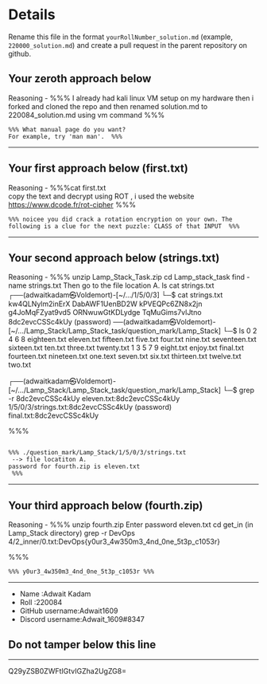# Details

Rename this file in the format `yourRollNumber_solution.md` (example, `220000_solution.md`) and create a pull request in the parent repository on github.


## Your zeroth approach below
Reasoning - %%% I already had kali linux VM setup on my hardware
then i forked and cloned the repo and then renamed solution.md to 220084_solution.md using vm command %%%

```
%%% What manual page do you want?
For example, try 'man man'.  %%%
```

---

## Your first approach below (first.txt)

Reasoning - %%%cat first.txt   
   copy the text and decrypt using ROT , i used the website https://www.dcode.fr/rot-cipher   %%%

```
%%% noicee you did crack a rotation encryption on your own. The following is a clue for the next puzzle: CLASS of that INPUT  %%%
```

---

## Your second approach below (strings.txt)

Reasoning - %%% unzip Lamp_Stack_Task.zip
  cd Lamp_stack_task
  find -name strings.txt
Then go to the file location A.
ls
cat strings.txt
┌──(adwaitkadam㉿Voldemort)-[~/…/1/5/0/3]
└─$ cat strings.txt
kw4QLNylm2inErX
DabAWF1UenBD2W
kPVEQPc6ZN8x2jn
g4JoMqFZyat9vd5
ORNwuwGtKDLydge
TqMuGims7vlJtno
8dc2evcCSSc4kUy (password)
──(adwaitkadam㉿Voldemort)-[~/…/Lamp_Stack/Lamp_Stack_task/question_mark/Lamp_Stack]
└─$ ls
0  2  4  6  8  eighteen.txt  eleven.txt  fifteen.txt  five.txt      four.txt      nine.txt  seventeen.txt  sixteen.txt  ten.txt       three.txt   twenty.txt
1  3  5  7  9  eight.txt     enjoy.txt   final.txt    fourteen.txt  nineteen.txt  one.text  seven.txt      six.txt      thirteen.txt  twelve.txt  two.txt
                                                                                                                                                             
┌──(adwaitkadam㉿Voldemort)-[~/…/Lamp_Stack/Lamp_Stack_task/question_mark/Lamp_Stack]
└─$ grep -r 8dc2evcCSSc4kUy
eleven.txt:8dc2evcCSSc4kUy
1/5/0/3/strings.txt:8dc2evcCSSc4kUy (password)
final.txt:8dc2evcCSSc4kUy
  
 %%%

```

%%% ./question_mark/Lamp_Stack/1/5/0/3/strings.txt
 --> file locatiton A.
password for fourth.zip is eleven.txt
 %%%
```

---

## Your third approach below (fourth.zip)

Reasoning - %%% unzip fourth.zip
Enter password eleven.txt
cd get_in (in Lamp_Stack directory)
grep -r DevOps
4/2_inner/0.txt:DevOps{y0ur3_4w350m3_4nd_0ne_5t3p_c1053r}


 %%%

```
%%% y0ur3_4w350m3_4nd_0ne_5t3p_c1053r %%%
```

---


- Name :Adwait Kadam
- Roll :220084
- GitHub username:Adwait1609
- Discord username:Adwait_1609#8347


## Do not tamper below this line

---

Q29yZSB0ZWFtIGtvIGZha2UgZG8=
